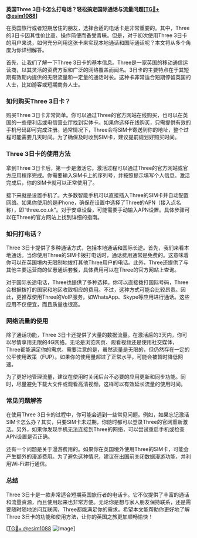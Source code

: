**英国Three 3日卡怎么打电话？轻松搞定国际通话与流量问题[[TG💪+ @esim1088](https://t.me/s/esim1088)]**

在英国旅行或者短期居住的朋友，选择合适的电话卡是非常重要的。其中，Three的3日卡因其性价比高、操作简便而备受青睐。但是，对于初次使用Three 3日卡的用户来说，如何充分利用这张卡来实现本地通话和国际通话呢？本文将从多个角度为你详细解答。

首先，让我们了解一下Three 3日卡的基本信息。Three是一家英国的移动通信运营商，以其灵活的资费方案和广泛的网络覆盖而闻名。3日卡的主要特点在于其短期有效期内提供的无限流量和一定量的通话时长。这种卡非常适合短期停留英国的人士，比如游客或短期商务人士。

### 如何购买Three 3日卡？

购买Three 3日卡非常简单。你可以通过Three的官方网站在线购买，也可以在英国的一些便利店或电信营业厅找到实体卡。如果你选择在线购买，只需提供有效的手机号码即可完成注册。通常情况下，Three会将SIM卡寄送到你的地址，整个过程可能需要几天时间。为了确保及时收到SIM卡，建议提前规划好购买时间。

### Three 3日卡的使用方法

拿到Three 3日卡后，第一步是激活它。激活过程可以通过Three的官方网站或官方应用程序完成。你需要输入SIM卡上的序列号，并按照提示填写个人信息。激活完成后，你的SIM卡就可以正常使用了。

接下来就是设置手机了。大多数智能手机可以直接插入Three的SIM卡并自动配置网络。如果你使用的是iPhone，确保在设置中选择了Three的APN（接入点名称），即“three.co.uk”。对于安卓设备，可能需要手动输入APN设置。具体步骤可以在Three的官方网站上找到详细的指南。

### 如何打电话？

Three 3日卡提供了多种通话方式，包括本地通话和国际长途。首先，我们来看本地通话。当你使用Three的SIM卡拨打电话时，通话费用通常是免费的。这意味着你可以在英国境内无限制地拨打其他Three用户的电话。此外，Three还提供了与其他主要运营商的优惠通话套餐，具体费用可以在Three的官方网站上查询。

对于国际长途电话，Three也提供了多种选择。你可以直接拨打国际号码，Three会根据拨打的国家和地区收取相应的费用。不过，这种方式可能会比较昂贵。因此，更推荐使用Three的VoIP服务，如WhatsApp、Skype等应用进行通话。这些应用不仅便宜，而且质量也很高。

### 网络流量的使用

除了通话功能，Three 3日卡还提供了大量的数据流量。在激活后的3天内，你可以尽情享用无限的4G网络。无论是浏览网页、观看视频还是使用社交媒体，Three都能满足你的需求。需要注意的是，虽然流量是无限的，但仍然存在一定的公平使用政策（FUP）。如果你的使用量超过了正常水平，可能会被暂时降低网速。

为了更好地管理流量，建议在使用时关闭后台不必要的应用更新和同步功能。同时，尽量避免下载大文件或观看高清视频，这样可以有效延长流量的使用时间。

### 常见问题解答

在使用Three 3日卡的过程中，你可能会遇到一些常见问题。例如，如果忘记激活SIM卡怎么办？其实，只要SIM卡未过期，你随时都可以登录Three的官网重新激活。另外，如果你发现手机无法连接到Three的网络，可以尝试重启手机或检查APN设置是否正确。

还有一个问题是关于漫游费用的。如果你在英国境外使用Three的SIM卡，可能会产生额外的漫游费用。为了避免这种情况，建议在出国前关闭数据漫游功能，并利用Wi-Fi进行通信。

### 总结

Three 3日卡是一款非常适合短期英国旅行者的电话卡。它不仅提供了丰富的通话和流量资源，而且使用起来也非常方便。无论你是想与家人朋友保持联系，还是需要随时随地访问互联网，Three都能满足你的需求。希望本文能帮助你更好地了解Three 3日卡的功能和使用方法，让你的英国之旅更加顺畅愉快！

[[TG💪+ @esim1088](https://t.me/s/esim1088) ![Image](https://i.postimg.cc/4NQfJmqS/Snipaste-2025-05-13-00-14-12.png)]